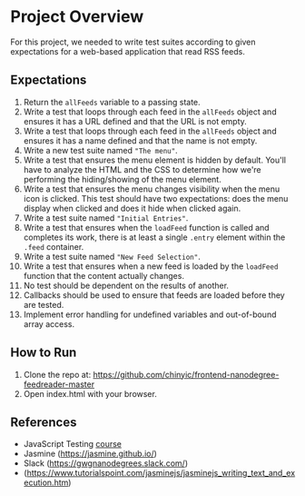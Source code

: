 # Project Overview

For this project, we needed to write test suites according to given expectations for a web-based application that read RSS feeds.


## Expectations
1. Return the `allFeeds` variable to a passing state.
2. Write a test that loops through each feed in the `allFeeds` object and ensures it has a URL defined and that the URL is not empty.
3. Write a test that loops through each feed in the `allFeeds` object and ensures it has a name defined and that the name is not empty.
4. Write a new test suite named `"The menu"`.
5. Write a test that ensures the menu element is hidden by default. You'll have to analyze the HTML and the CSS to determine how we're performing the hiding/showing of the menu element.
6. Write a test that ensures the menu changes visibility when the menu icon is clicked. This test should have two expectations: does the menu display when clicked and does it hide when clicked again.
7. Write a test suite named `"Initial Entries"`.
8. Write a test that ensures when the `loadFeed` function is called and completes its work, there is at least a single `.entry` element within the `.feed` container.
9. Write a test suite named `"New Feed Selection"`.
10. Write a test that ensures when a new feed is loaded by the `loadFeed` function that the content actually changes.
11. No test should be dependent on the results of another.
12. Callbacks should be used to ensure that feeds are loaded before they are tested.
13. Implement error handling for undefined variables and out-of-bound array access.



## How to Run

1. Clone the repo at: https://github.com/chinyic/frontend-nanodegree-feedreader-master
2. Open index.html with your browser.


## References
* JavaScript Testing [course](https://www.udacity.com/course/ud549)
* Jasmine (https://jasmine.github.io/)
* Slack (https://gwgnanodegrees.slack.com/)
* (https://www.tutorialspoint.com/jasminejs/jasminejs_writing_text_and_execution.htm)
